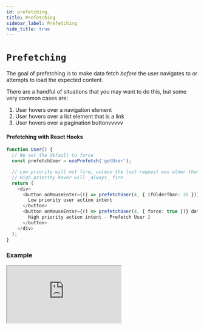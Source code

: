 ```yaml
---
id: prefetching
title: Prefetching
sidebar_label: Prefetching
hide_title: true
---
```


# `Prefetching`

The goal of prefetching is to make data fetch _before_ the user navigates to or attempts to load the expected content.

There are a handful of situations that you may want to do this, but some very common cases are:

1. User hovers over a navigation element
2. User hovers over a list element that is a link
3. User hovers over a pagination buttonvvvvv

#### Prefetching with React Hooks

```ts title="Prefetching Example"
function User() {
  // We set the default to force
  const prefetchUser = usePrefetch('getUser');

  // Low priority will not fire, unless the last request was older than 35s.
  // High priority hover will _always_ fire
  return (
    <div>
      <button onMouseEnter={() => prefetchUser(4, { ifOlderThan: 35 })} data-testid="lowPriority">
        Low priority user action intent
      </button>
      <button onMouseEnter={() => prefetchUser(4, { force: true })} data-testid="highPriority">
        High priority action intent - Prefetch User 2
      </button>
    </div>
  );
}
```

### Example

<iframe
  src="https://codesandbox.io/embed/concepts-polling-gorpg?fontsize=14&hidenavigation=1&theme=dark"
  style={{ width: '100%', height: '600px', border: 0, borderRadius: '4px', overflow: 'hidden' }}
  title="rtk-query-react-hooks-example"
  allow="geolocation; microphone; camera; midi; vr; accelerometer; gyroscope; payment; ambient-light-sensor; encrypted-media; usb"
  sandbox="allow-modals allow-forms allow-popups allow-scripts allow-same-origin"
></iframe>

